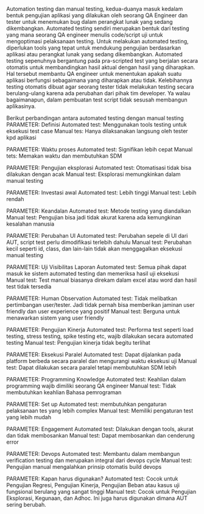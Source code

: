 Automation testing dan manual testing, kedua-duanya masuk kedalam bentuk pengujian aplikasi yang dilakukan oleh seorang QA Engineer dan tester untuk menemukan bug dalam perangkat lunak yang sedang dikembangkan. Automated testing sendiri merupakan bentuk dari testing yang mana seorang QA engineer menulis code/script uji untuk mengoptimasi pelaksanaan testing. Untuk melakukan automated testing, diperlukan tools yang tepat untuk mendukung pengujian berdasarkan aplikasi atau perangkat lunak yang sedang dikembangkan. Automated testing sepenuhnya bergantung pada pra-scripted test yang berjalan secara otomatis untuk membandingkan hasil aktual dengan hasil yang diharapkan. Hal tersebut membantu QA engineer untuk menentukan apakah suatu aplikasi berfungsi sebagaimana yang diharapkan atau tidak. Kelebihannya testing otomatis dibuat agar seorang tester tidak melakukan testing secara berulang-ulang karena ada perubahan dari pihak tim developer. Ya walau bagaimanapun, dalam pembuatan test script tidak sesusah membangun aplikasinya.

Berikut perbandingan antara automated testing dengan manual testing
PARAMETER: Definisi
Automated test: Menggunakan tools testing untuk eksekusi test case
Manual tes: Hanya dilaksanakan langsung oleh tester kpd aplikasi

PARAMETER: Waktu proses
Automated test: Signifikan lebih cepat
Manual tets: Memakan waktu dan membutuhkan SDM

PARAMETER: Pengujian eksplorasi
Automated test: Otomatisasi tidak bisa dilakukan dengan acak
Manual test: Eksplorasi memungkinkan dalam manual testing

PARAMETER: Investasi awal
Automated test: Lebih tinggi
Manual test: Lebih rendah

PARAMETER: Keandalan
Automated test: Metode testing yang diandalkan
Manual test: Pengujian bisa jadi tidak akurat karena ada kemungkinan kesalahan manusia

PARAMETER: Perubahan UI
Automated test: Perubahan sepele di UI dari AUT, script test perlu dimodifikasi terlebih dahulu
Manual test: Perubahan kecil seperti id, class, dan lain-lain tidak akan menggagalkan eksekusi manual testing

PARAMETER: Uji Visibilitas Laporan
Automated test: Semua pihak dapat masuk ke sistem automated testing dan memeriksa hasil uji eksekusi
Manual test: Test manual biasanya direkam dalam excel atau word dan hasil test tidak tersedia

PARAMETER: Human Observation
Automated test: Tidak melibatkan pertimbangan user/tester. Jadi tidak pernah bisa memberikan jaminan user friendly dan user experience yang positif
Manual test: Berguna untuk menawarkan sistem yang user friendly

PARAMETER: Pengujian Kinerja
Automated test: Performa test seperti load testing, stress testing, spike testing etc, wajib dilakukan secara automated testing
Manual test: Pengujian kinerja tidak begitu terlihat

PARAMETER: Eksekusi Paralel
Automated test: Dapat dijalankan pada platform berbeda secara paralel dan mengurangi waktu eksekusi uji
Manual test: Dapat dilakukan secara paralel tetapi membutuhkan SDM lebih

PARAMETER: Programming Knowledge
Automated test: Keahlian dalam programming wajib dimiliki seorang QA engineer
Manual test: Tidak membutuhkan keahlian Bahasa pemrograman

PARAMETER: Set up
Automated test: membutuhkan pengaturan pelaksanaan tes yang lebih complex
Manual test: Memiliki pengaturan test yang lebih mudah

PARAMETER: Engagement
Automated test: Dilakukan dengan tools, akurat dan tidak membosankan
Manual test: Dapat membosankan dan cenderung error

PARAMETER: Devops
Automated test: Membantu dalam membangun verification testing dan merupakan integral dari devops cycle
Manual test: Pengujian manual mengalahkan prinsip otomatis build devops

PARAMETER: Kapan harus digunakan?
Automated test: Cocok untuk Pengujian Regresi, Pengujian Kinerja, Pengujian Beban atau kasus uji fungsional berulang yang sangat tinggi
Manual test: Cocok untuk Pengujian Eksplorasi, Kegunaan, dan Adhoc. Ini juga harus digunakan dimana AUT sering berubah.
